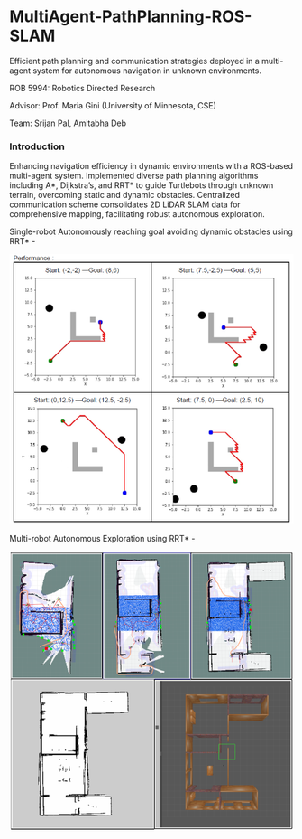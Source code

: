 # MultiAgent-PathPlanning-ROS-SLAM
Efficient path planning and communication strategies deployed in a multi-agent system for autonomous navigation in unknown environments.

ROB 5994: Robotics Directed Research

Advisor: Prof. Maria Gini (University of Minnesota, CSE)

Team: Srijan Pal, Amitabha Deb

### Introduction
Enhancing navigation efficiency in dynamic environments with a ROS-based multi-agent system. Implemented diverse path planning algorithms including A*, Dijkstra’s, and RRT* to guide Turtlebots through unknown terrain, overcoming static and dynamic obstacles. Centralized communication scheme consolidates 2D LiDAR SLAM data for comprehensive mapping, facilitating robust autonomous exploration.

Single-robot Autonomously reaching goal avoiding dynamic obstacles using RRT* - 

![image1](https://github.com/srijanpal07/MultiAgent-PathPlanning-ROS-SLAM/blob/main/path_planning_using_rrt.png)

Multi-robot Autonomous Exploration using RRT* - 

![image2](https://github.com/srijanpal07/MultiAgent-PathPlanning-ROS-SLAM/blob/main/Multi-rrt-explore.png)

